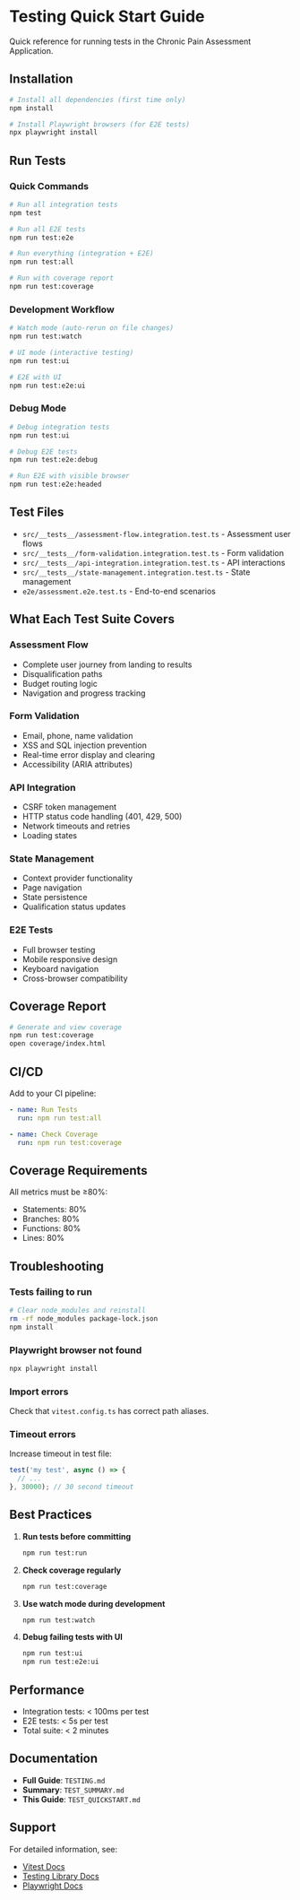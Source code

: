 # Testing Quick Start Guide

Quick reference for running tests in the Chronic Pain Assessment Application.

## Installation

```bash
# Install all dependencies (first time only)
npm install

# Install Playwright browsers (for E2E tests)
npx playwright install
```

## Run Tests

### Quick Commands

```bash
# Run all integration tests
npm test

# Run all E2E tests
npm run test:e2e

# Run everything (integration + E2E)
npm run test:all

# Run with coverage report
npm run test:coverage
```

### Development Workflow

```bash
# Watch mode (auto-rerun on file changes)
npm run test:watch

# UI mode (interactive testing)
npm run test:ui

# E2E with UI
npm run test:e2e:ui
```

### Debug Mode

```bash
# Debug integration tests
npm run test:ui

# Debug E2E tests
npm run test:e2e:debug

# Run E2E with visible browser
npm run test:e2e:headed
```

## Test Files

- `src/__tests__/assessment-flow.integration.test.ts` - Assessment user flows
- `src/__tests__/form-validation.integration.test.ts` - Form validation
- `src/__tests__/api-integration.integration.test.ts` - API interactions
- `src/__tests__/state-management.integration.test.ts` - State management
- `e2e/assessment.e2e.test.ts` - End-to-end scenarios

## What Each Test Suite Covers

### Assessment Flow
- Complete user journey from landing to results
- Disqualification paths
- Budget routing logic
- Navigation and progress tracking

### Form Validation
- Email, phone, name validation
- XSS and SQL injection prevention
- Real-time error display and clearing
- Accessibility (ARIA attributes)

### API Integration
- CSRF token management
- HTTP status code handling (401, 429, 500)
- Network timeouts and retries
- Loading states

### State Management
- Context provider functionality
- Page navigation
- State persistence
- Qualification status updates

### E2E Tests
- Full browser testing
- Mobile responsive design
- Keyboard navigation
- Cross-browser compatibility

## Coverage Report

```bash
# Generate and view coverage
npm run test:coverage
open coverage/index.html
```

## CI/CD

Add to your CI pipeline:

```yaml
- name: Run Tests
  run: npm run test:all

- name: Check Coverage
  run: npm run test:coverage
```

## Coverage Requirements

All metrics must be ≥80%:
- Statements: 80%
- Branches: 80%
- Functions: 80%
- Lines: 80%

## Troubleshooting

### Tests failing to run

```bash
# Clear node_modules and reinstall
rm -rf node_modules package-lock.json
npm install
```

### Playwright browser not found

```bash
npx playwright install
```

### Import errors

Check that `vitest.config.ts` has correct path aliases.

### Timeout errors

Increase timeout in test file:
```typescript
test('my test', async () => {
  // ...
}, 30000); // 30 second timeout
```

## Best Practices

1. **Run tests before committing**
   ```bash
   npm run test:run
   ```

2. **Check coverage regularly**
   ```bash
   npm run test:coverage
   ```

3. **Use watch mode during development**
   ```bash
   npm run test:watch
   ```

4. **Debug failing tests with UI**
   ```bash
   npm run test:ui
   npm run test:e2e:ui
   ```

## Performance

- Integration tests: < 100ms per test
- E2E tests: < 5s per test
- Total suite: < 2 minutes

## Documentation

- **Full Guide**: `TESTING.md`
- **Summary**: `TEST_SUMMARY.md`
- **This Guide**: `TEST_QUICKSTART.md`

## Support

For detailed information, see:
- [Vitest Docs](https://vitest.dev/)
- [Testing Library Docs](https://testing-library.com/)
- [Playwright Docs](https://playwright.dev/)
